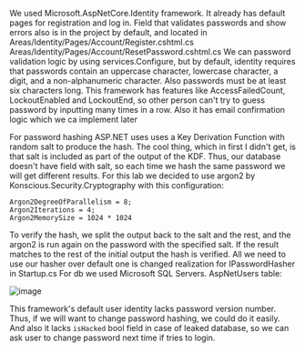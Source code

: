 We used Microsoft.AspNetCore.Identity framework. It already has default pages for registration and log in. Field that validates passwords and show errors also is in the project by default, and located in
Areas/Identity/Pages/Account/Register.cshtml.cs Areas/Identity/Pages/Account/ResetPassword.cshtml.cs We can password validation logic by using services.Configure<IdentityOptions>, but by default, identity requires that passwords contain an uppercase character, lowercase character, a digit, and a non-alphanumeric character. Also passwords must be at least six characters long. 
This framework has features like AccessFailedCount, LockoutEnabled and LockoutEnd, so other person can't try to guess password by inputting many times in a row. Also it has email confirmation logic which we ca implement later

For password hashing ASP.NET uses uses a Key Derivation Function with random salt to produce the hash. The cool thing, which in first I didn't get, is that salt is included as part of the output of the KDF. Thus, our database doesn't have field with salt, so each time we hash the same password we will get different results. For this lab we decided to use argon2 by Konscious.Security.Cryptography with this configuration:
```
Argon2DegreeOfParallelism = 8;
Argon2Iterations = 4;
Argon2MemorySize = 1024 * 1024
```
To verify the hash, we split the output back to the salt and the rest, and the argon2 is run again on the password with the specified salt. If the result matches to the rest of the initial output the hash is verified. All we need to use our hasher over default one is changed realization for IPasswordHasher in Startup.cs
For db we used Microsoft SQL Servers. AspNetUsers table:

![image](https://user-images.githubusercontent.com/42899572/148700566-1f5b027d-b587-414c-afaf-885ce1fdea3d.png)

This framework's default user identity lacks password version number. Thus, if we will want to change password hashing, we could do it easily. And also it lacks `isHacked` bool field in case of leaked database, so we can ask user to change password next time if tries to login.